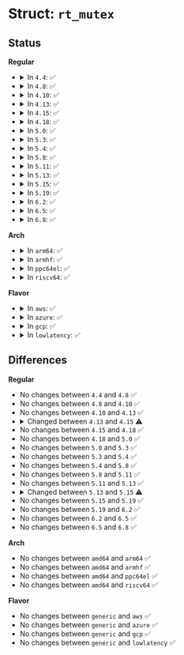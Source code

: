 # Struct: <code>rt_mutex</code>

## Status
<b>Regular</b>
<ul>
<li>
<details>
<summary>In <code>4.4</code>: ✅</summary>

```c
struct rt_mutex {
    raw_spinlock_t wait_lock;
    struct rb_root waiters;
    struct rb_node *waiters_leftmost;
    struct task_struct *owner;
};
```
</details>
</li>
<li>
<details>
<summary>In <code>4.8</code>: ✅</summary>

```c
struct rt_mutex {
    raw_spinlock_t wait_lock;
    struct rb_root waiters;
    struct rb_node *waiters_leftmost;
    struct task_struct *owner;
};
```
</details>
</li>
<li>
<details>
<summary>In <code>4.10</code>: ✅</summary>

```c
struct rt_mutex {
    raw_spinlock_t wait_lock;
    struct rb_root waiters;
    struct rb_node *waiters_leftmost;
    struct task_struct *owner;
};
```
</details>
</li>
<li>
<details>
<summary>In <code>4.13</code>: ✅</summary>

```c
struct rt_mutex {
    raw_spinlock_t wait_lock;
    struct rb_root waiters;
    struct rb_node *waiters_leftmost;
    struct task_struct *owner;
};
```
</details>
</li>
<li>
<details>
<summary>In <code>4.15</code>: ✅</summary>

```c
struct rt_mutex {
    raw_spinlock_t wait_lock;
    struct rb_root_cached waiters;
    struct task_struct *owner;
};
```
</details>
</li>
<li>
<details>
<summary>In <code>4.18</code>: ✅</summary>

```c
struct rt_mutex {
    raw_spinlock_t wait_lock;
    struct rb_root_cached waiters;
    struct task_struct *owner;
};
```
</details>
</li>
<li>
<details>
<summary>In <code>5.0</code>: ✅</summary>

```c
struct rt_mutex {
    raw_spinlock_t wait_lock;
    struct rb_root_cached waiters;
    struct task_struct *owner;
};
```
</details>
</li>
<li>
<details>
<summary>In <code>5.3</code>: ✅</summary>

```c
struct rt_mutex {
    raw_spinlock_t wait_lock;
    struct rb_root_cached waiters;
    struct task_struct *owner;
};
```
</details>
</li>
<li>
<details>
<summary>In <code>5.4</code>: ✅</summary>

```c
struct rt_mutex {
    raw_spinlock_t wait_lock;
    struct rb_root_cached waiters;
    struct task_struct *owner;
};
```
</details>
</li>
<li>
<details>
<summary>In <code>5.8</code>: ✅</summary>

```c
struct rt_mutex {
    raw_spinlock_t wait_lock;
    struct rb_root_cached waiters;
    struct task_struct *owner;
};
```
</details>
</li>
<li>
<details>
<summary>In <code>5.11</code>: ✅</summary>

```c
struct rt_mutex {
    raw_spinlock_t wait_lock;
    struct rb_root_cached waiters;
    struct task_struct *owner;
};
```
</details>
</li>
<li>
<details>
<summary>In <code>5.13</code>: ✅</summary>

```c
struct rt_mutex {
    raw_spinlock_t wait_lock;
    struct rb_root_cached waiters;
    struct task_struct *owner;
};
```
</details>
</li>
<li>
<details>
<summary>In <code>5.15</code>: ✅</summary>

```c
struct rt_mutex {
    struct rt_mutex_base rtmutex;
};
```
</details>
</li>
<li>
<details>
<summary>In <code>5.19</code>: ✅</summary>

```c
struct rt_mutex {
    struct rt_mutex_base rtmutex;
};
```
</details>
</li>
<li>
<details>
<summary>In <code>6.2</code>: ✅</summary>

```c
struct rt_mutex {
    struct rt_mutex_base rtmutex;
};
```
</details>
</li>
<li>
<details>
<summary>In <code>6.5</code>: ✅</summary>

```c
struct rt_mutex {
    struct rt_mutex_base rtmutex;
};
```
</details>
</li>
<li>
<details>
<summary>In <code>6.8</code>: ✅</summary>

```c
struct rt_mutex {
    struct rt_mutex_base rtmutex;
};
```
</details>
</li>
</ul>
<b>Arch</b>
<ul>
<li>
<details>
<summary>In <code>arm64</code>: ✅</summary>

```c
struct rt_mutex {
    raw_spinlock_t wait_lock;
    struct rb_root_cached waiters;
    struct task_struct *owner;
};
```
</details>
</li>
<li>
<details>
<summary>In <code>armhf</code>: ✅</summary>

```c
struct rt_mutex {
    raw_spinlock_t wait_lock;
    struct rb_root_cached waiters;
    struct task_struct *owner;
};
```
</details>
</li>
<li>
<details>
<summary>In <code>ppc64el</code>: ✅</summary>

```c
struct rt_mutex {
    raw_spinlock_t wait_lock;
    struct rb_root_cached waiters;
    struct task_struct *owner;
};
```
</details>
</li>
<li>
<details>
<summary>In <code>riscv64</code>: ✅</summary>

```c
struct rt_mutex {
    raw_spinlock_t wait_lock;
    struct rb_root_cached waiters;
    struct task_struct *owner;
};
```
</details>
</li>
</ul>
<b>Flavor</b>
<ul>
<li>
<details>
<summary>In <code>aws</code>: ✅</summary>

```c
struct rt_mutex {
    raw_spinlock_t wait_lock;
    struct rb_root_cached waiters;
    struct task_struct *owner;
};
```
</details>
</li>
<li>
<details>
<summary>In <code>azure</code>: ✅</summary>

```c
struct rt_mutex {
    raw_spinlock_t wait_lock;
    struct rb_root_cached waiters;
    struct task_struct *owner;
};
```
</details>
</li>
<li>
<details>
<summary>In <code>gcp</code>: ✅</summary>

```c
struct rt_mutex {
    raw_spinlock_t wait_lock;
    struct rb_root_cached waiters;
    struct task_struct *owner;
};
```
</details>
</li>
<li>
<details>
<summary>In <code>lowlatency</code>: ✅</summary>

```c
struct rt_mutex {
    raw_spinlock_t wait_lock;
    struct rb_root_cached waiters;
    struct task_struct *owner;
};
```
</details>
</li>
</ul>

## Differences
<b>Regular</b>
<ul>
<li>
No changes between <code>4.4</code> and <code>4.8</code> ✅
</li>
<li>
No changes between <code>4.8</code> and <code>4.10</code> ✅
</li>
<li>
No changes between <code>4.10</code> and <code>4.13</code> ✅
</li>
<li>
<details>
<summary>Changed between <code>4.13</code> and <code>4.15</code> ⚠️</summary>
<ul>
<li>
<b>Field removed. </b>
<code>struct rb_node *waiters_leftmost</code>
</li>
<li>
<b>Field type changed. </b>
<code>struct rb_root waiters</code> ➡️ <code>struct rb_root_cached waiters</code>
</li>
</ul>
</details>
</li>
<li>
No changes between <code>4.15</code> and <code>4.18</code> ✅
</li>
<li>
No changes between <code>4.18</code> and <code>5.0</code> ✅
</li>
<li>
No changes between <code>5.0</code> and <code>5.3</code> ✅
</li>
<li>
No changes between <code>5.3</code> and <code>5.4</code> ✅
</li>
<li>
No changes between <code>5.4</code> and <code>5.8</code> ✅
</li>
<li>
No changes between <code>5.8</code> and <code>5.11</code> ✅
</li>
<li>
No changes between <code>5.11</code> and <code>5.13</code> ✅
</li>
<li>
<details>
<summary>Changed between <code>5.13</code> and <code>5.15</code> ⚠️</summary>
<ul>
<li>
<b>Field added. </b>
<code>struct rt_mutex_base rtmutex</code>
</li>
<li>
<b>Field removed. </b>
<code>raw_spinlock_t wait_lock</code>
</li>
<li>
<b>Field removed. </b>
<code>struct rb_root_cached waiters</code>
</li>
<li>
<b>Field removed. </b>
<code>struct task_struct *owner</code>
</li>
</ul>
</details>
</li>
<li>
No changes between <code>5.15</code> and <code>5.19</code> ✅
</li>
<li>
No changes between <code>5.19</code> and <code>6.2</code> ✅
</li>
<li>
No changes between <code>6.2</code> and <code>6.5</code> ✅
</li>
<li>
No changes between <code>6.5</code> and <code>6.8</code> ✅
</li>
</ul>
<b>Arch</b>
<ul>
<li>
No changes between <code>amd64</code> and <code>arm64</code> ✅
</li>
<li>
No changes between <code>amd64</code> and <code>armhf</code> ✅
</li>
<li>
No changes between <code>amd64</code> and <code>ppc64el</code> ✅
</li>
<li>
No changes between <code>amd64</code> and <code>riscv64</code> ✅
</li>
</ul>
<b>Flavor</b>
<ul>
<li>
No changes between <code>generic</code> and <code>aws</code> ✅
</li>
<li>
No changes between <code>generic</code> and <code>azure</code> ✅
</li>
<li>
No changes between <code>generic</code> and <code>gcp</code> ✅
</li>
<li>
No changes between <code>generic</code> and <code>lowlatency</code> ✅
</li>
</ul>
